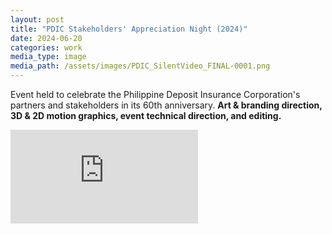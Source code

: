 ```yaml
---
layout: post
title: "PDIC Stakeholders' Appreciation Night (2024)"
date: 2024-06-20
categories: work
media_type: image
media_path: /assets/images/PDIC_SilentVideo_FINAL-0001.png
---
```


Event held to celebrate the Philippine Deposit Insurance Corporation's partners and stakeholders in its 60th anniversary. **Art & branding direction, 3D & 2D motion graphics, event technical direction, and editing.**

<div id="overlay"></div> <!-- Overlay added here -->

<div class="video-container">
  <iframe src="https://www.youtube-nocookie.com/embed/pgkp7ubQM6k?si=wVWzSnR4eummeHA9" 
          title="YouTube video player" 
          frameborder="0" 
          allow="accelerometer; autoplay; clipboard-write; encrypted-media; gyroscope; picture-in-picture; web-share" 
          referrerpolicy="strict-origin-when-cross-origin" 
          allowfullscreen>
  </iframe>
</div>
<br>